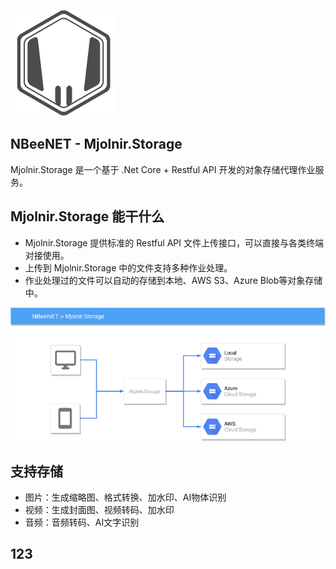 ![NBeeNET Logo](/docs/images/logo.png)

## NBeeNET - Mjolnir.Storage

Mjolnir.Storage 是一个基于 .Net Core + Restful API 开发的对象存储代理作业服务。

## Mjolnir.Storage 能干什么

- Mjolnir.Storage 提供标准的 Restful API 文件上传接口，可以直接与各类终端对接使用。
- 上传到 Mjolnir.Storage 中的文件支持多种作业处理。
- 作业处理过的文件可以自动的存储到本地、AWS S3、Azure Blob等对象存储中。

![Mjolnir.Storage](/docs/images/Mjolnir.Storage.png)

## 支持存储

- 图片：生成缩略图、格式转换、加水印、AI物体识别
- 视频：生成封面图、视频转码、加水印
- 音频：音频转码、AI文字识别

## 123


